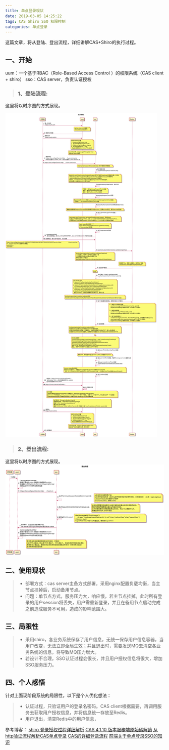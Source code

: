 ```yaml
---
title: 单点登录现状
date: 2019-03-05 14:25:22
tags: CAS Shiro SSO 权限控制
categories: 单点登录
---
```

这篇文章，将从登陆、登出流程，详细讲解CAS+Shiro的执行过程。
## 一、开始
uum：一个基于RBAC（Role-Based Access Control ）的权限系统（CAS client + shiro）
sso：CAS server，负责认证授权

> ### 1、登陆流程:

这里将以时序图的方式展现。

<!--more-->
![单点登录现状](单点登录现状/cas-login.svg)

> ### 2、登出流程:

这里将以时序图的方式展现。
![单点登录现状](单点登录现状/cas-logout.svg)


## 二、使用现状

>  * 部署方式：cas server主备方式部署，采用nginx配置负载均衡，当主节点挂掉后，启动备用节点。
>  * 问题：单节点方式，服务压力大，响应慢，若主节点挂掉，此时所有登录的用户session将丢失，用户需重新登录，并且在备用节点启动完成之前造成服务不可用，造成的影响范围大。




## 三、局限性
>  * 采用shiro，各业务系统保存了用户信息，无统一保存用户信息容器，当用户改变，无法立即全局生效；并且退出时，需要发送MQ去清空各业务系统的信息，将导致MQ压力增大。
>  * 若设计不合理，SSO认证过程会很长，并且用户授权信息将很大，增加SSO服务压力。

## 四、个人感悟
针对上面现阶段系统的局限性，以下是个人优化想法：
>  * 认证过程，只验证用户的登录名密码。CAS client根据需要，再调用服务去获取用户授权信息，并将信息统一存放至Redis。
>  * 用户退出，清空Redis中的用户信息，

参考博客：
[shiro 登录授权过程详细解析](https://my.oschina.net/u/2415799/blog/865526)
[CAS 4.1.10 版本服務端原始碼解讀](https://www.codetw.com/lyxepf.html)
[从http验证流程解析CAS单点登录](https://www.jianshu.com/p/5ef9407c71af)
[CAS的详细登录流程](https://blog.csdn.net/qq_34246546/article/details/79493208)
[前端关于单点登录SSO的知识](https://juejin.im/post/5b8116afe51d4538d23db11e)
<!--more-->